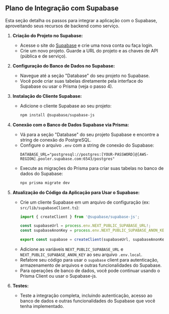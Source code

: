 ## Plano de Integração com Supabase

Esta seção detalha os passos para integrar a aplicação com o Supabase, aproveitando seus recursos de backend como serviço.

1.  **Criação do Projeto no Supabase:**
    *   Acesse o site do [Supabase](https://supabase.com/) e crie uma nova conta ou faça login.
    *   Crie um novo projeto. Guarde a URL do projeto e as chaves de API (pública e de serviço).

2.  **Configuração do Banco de Dados no Supabase:**
    *   Navegue até a seção "Database" do seu projeto no Supabase.
    *   Você pode criar suas tabelas diretamente pela interface do Supabase ou usar o Prisma (veja o passo 4).

3.  **Instalação do Cliente Supabase:**
    *   Adicione o cliente Supabase ao seu projeto:
        ```bash
        npm install @supabase/supabase-js
        ```

4.  **Conexão com o Banco de Dados Supabase via Prisma:**
    *   Vá para a seção "Database" do seu projeto Supabase e encontre a string de conexão do PostgreSQL.
    *   Configure o arquivo `.env` com a string de conexão do Supabase:
        ```
        DATABASE_URL="postgresql://postgres:[YOUR-PASSWORD]@[AWS-REGION].pooler.supabase.com:6543/postgres"
        ```
    *   Execute as migrações do Prisma para criar suas tabelas no banco de dados do Supabase:
        ```bash
        npx prisma migrate dev
        ```

5.  **Atualização do Código da Aplicação para Usar o Supabase:**
    *   Crie um cliente Supabase em um arquivo de configuração (ex: `src/lib/supabaseClient.ts`):
        ```typescript
        import { createClient } from '@supabase/supabase-js';

        const supabaseUrl = process.env.NEXT_PUBLIC_SUPABASE_URL!;
        const supabaseAnonKey = process.env.NEXT_PUBLIC_SUPABASE_ANON_KEY!;

        export const supabase = createClient(supabaseUrl, supabaseAnonKey);
        ```
    *   Adicione as variáveis `NEXT_PUBLIC_SUPABASE_URL` e `NEXT_PUBLIC_SUPABASE_ANON_KEY` ao seu arquivo `.env.local`.
    *   Refatore seu código para usar o `supabase` client para autenticação, armazenamento de arquivos e outras funcionalidades do Supabase.
    *   Para operações de banco de dados, você pode continuar usando o Prisma Client ou usar o Supabase-js.

6.  **Testes:**
    *   Teste a integração completa, incluindo autenticação, acesso ao banco de dados e outras funcionalidades do Supabase que você tenha implementado.
